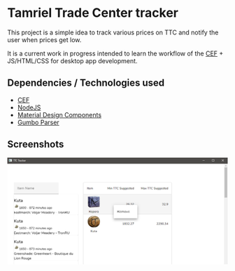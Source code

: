 # Tamriel Trade Center tracker

This project is a simple idea to track various prices on TTC and notify the user when prices get low.

It is a current work in progress intended to learn the workflow of the [CEF](https://bitbucket.org/chromiumembedded/cef/src) + JS/HTML/CSS for desktop app development. 

## Dependencies / Technologies used

- [CEF](https://bitbucket.org/chromiumembedded/cef/src)
- [NodeJS](https://nodejs.org/en/)
- [Material Design Components](https://material.io/design)
- [Gumbo Parser](https://github.com/google/gumbo-parser)


## Screenshots
![alt text](screenshots/demo_1.png "A screenshot of the app")